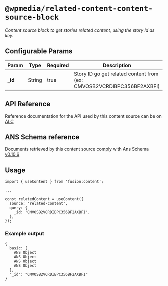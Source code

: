 # `@wpmedia/related-content-content-source-block`
_Content source block to get stories related content, using the story Id as key._ 

## Configurable Params
| **Param** | **Type** | **Required** | **Description** |
|---|---|---|---|
| **_id** | String | true | Story ID go get related content from (ex: CMVOSB2VCRDIBPC356BF2AXBFI) |


## API Reference

Reference documentation for the API used by this content source can be on [ALC](https://redirector.arcpublishing.com/alc/docs/swagger/?url=./arc-products/content-api.json#/Related_Content/get_related_content)

## ANS Schema reference

Documents retrieved by this content source comply with Ans Schema [v0.10.6](https://github.com/washingtonpost/ans-schema/tree/master/src/main/resources/schema/ans/0.10.6)

## Usage

```
import { useContent } from 'fusion:content';

...

const relatedContent = useContent({
  sounce: 'related-content',
  query: {
    _id: 'CMVOSB2VCRDIBPC356BF2AXBFI',
  },
});
```

### Example output

```
{
  basic: [
    ANS Object
    ANS Object
    ANS Object
    ANS Object
  ],
  "_id": "CMVOSB2VCRDIBPC356BF2AXBFI"
}
```

